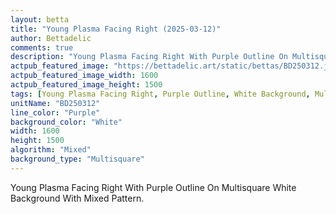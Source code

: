 ```yaml
---
layout: betta
title: "Young Plasma Facing Right (2025-03-12)"
author: Bettadelic
comments: true
description: "Young Plasma Facing Right With Purple Outline On Multisquare White Background With Mixed Pattern."
actpub_featured_image: "https://bettadelic.art/static/bettas/BD250312.jpg"
actpub_featured_image_width: 1600
actpub_featured_image_height: 1500
tags: [Young Plasma Facing Right, Purple Outline, White Background, Multisquare Background Pattern, Mixed Pattern, March 2025]
unitName: "BD250312"
line_color: "Purple"
background_color: "White"
width: 1600
height: 1500
algorithm: "Mixed"
background_type: "Multisquare"
---
```


Young Plasma Facing Right With Purple Outline On Multisquare White Background With Mixed Pattern.
